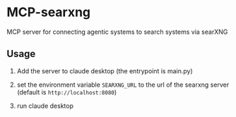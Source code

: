 # MCP-searxng
MCP server for connecting agentic systems to search systems via searXNG

## Usage

1) Add the server to claude desktop (the entrypoint is main.py)

2) set the environment variable `SEARXNG_URL` to the url of the searxng server (default is `http://localhost:8080`)

3) run claude desktop
